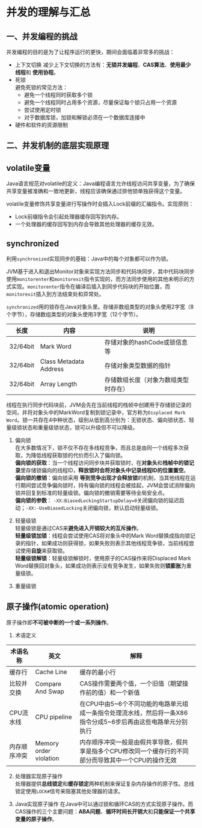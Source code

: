 # 并发的理解与汇总

## 一、并发编程的挑战
并发编程的目的是为了让程序运行的更快，期间会面临着非常多的挑战：  

+ 上下文切换
   减少上下文切换的方法有：**无锁并发编程**、**CAS算法**、**使用最少线程**和 **使用协程**。
+ 死锁  
   避免死锁的常见方法：  
    - 避免一个线程同时获取多个锁
    - 避免一个线程同时占用多个资源，尽量保证每个锁只占用一个资源
    - 尝试使用定时锁
    - 对于数据库锁，加锁和解锁必须在一个数据库连接中
+ 硬件和软件的资源限制

## 二、并发机制的底层实现原理

volatile变量
--- 

Java语言规范对volatile的定义：Java编程语言允许线程访问共享变量，为了确保共享变量被准确和一致地更新，线程应该确保通过排他锁单独获得这个变量。  

volatile变量修饰共享变量进行写操作时会插入Lock前缀的汇编指令。实现原则： 

+ Lock前缀指令会引起处理器缓存回写到内存。
+ 一个处理器的缓存回写到内存会导致其他处理器的缓存无效。

synchronized
---

利用`synchronized`实现同步的基础：Java中的每个对象都可以作为锁。  

JVM基于进入和退出Monitor对象来实现方法同步和代码块同步，其中代码块同步使用`monitorenter`和`monitorexit`指令实现的，而方法同步使用的其他未明示的方式实现。`monitorenter`指令在编译后插入到同步代码块的开始位置，而`monitorexit`插入到方法结束处和异常处。  

`synchronized`用的锁存在Java对象头里。存储非数组类型的对象头使用2字宽（8个字节），存储数组类型的对象头使用3字宽（12个字节）。  

| 长度 | 内容 | 说明 |
|--|--|--|
| 32/64bit | Mark Word | 存储对象的hashCode或锁信息等 |
| 32/64bit | Class Metadata Address | 存储对象类型数据的指针 |
| 32/64bit | Array Length | 存储数组长度（对象为数组类型时存在） |

线程在执行同步代码块前，JVM会先在当前线程的栈帧中创建用于存储锁记录的空间，并将对象头中的MarkWord复制到锁记录中，官方称为`Displaced Mark Word`。锁一共存在4中种状态，级别从低到高分别为：无锁状态、偏向锁状态、轻量级锁状态和重量级锁状态，锁可以升级但不可以降级。  

1. 偏向锁  
    在大多数情况下，锁不仅不存在多线程竞争，而且总是由同一个线程多次获取，为降低线程获取锁的代价而引入了偏向锁。  
    **偏向锁的获取**：当一个线程访问同步块并获取锁时，在**对象头**和**栈帧中的锁记录**里存储锁偏向的线程ID，**释放锁时会将对象头中记录线程ID的位置置空**。  
    **偏向锁的撤销**：偏向锁采用 **等到竞争出现才会释放锁**的机制，当其他线程在运行期间尝试竞争偏向锁时，持有偏向锁的线程会被挂起，JVM会尝试消除偏向锁并回复到标准的轻量级锁。偏向锁的撤销需要等待全局安全点。  
    **偏向锁的参数**： `-XX:BiasedLockingStartupDelay=0`关闭偏向锁的延迟启动；`-XX:-UseBiasedLocking`关闭偏向锁，默认启动轻量级锁。
2. 轻量级锁  
    轻量级锁是通过CAS来**避免进入开销较大的互斥操作**。  
    **轻量级锁加锁**：线程会尝试使用CAS将对象头中的Mark Word替换成指向锁记录的指针，如果成功则获得锁，如果失败则表示其他线程竞争锁，当前线程尝试使用**自旋**来获取锁。  
    **轻量级锁解锁**：轻量级锁解锁时，使用原子的CAS操作来将Displaced Mark Word替换回对象头，如果成功则表示没有竞争发生，如果失败则**锁膨胀**为重量级锁。  

3. 重量级锁  
    
原子操作(atomic operation)
---
原子操作即**不可被中断的一个或一系列操作**。  

1. 术语定义  

| 术语名称 | 英文 | 解释 |
|--|--|--|
| 缓存行 | Cache Line | 缓存的最小行 |
| 比较并交换 | Compare And Swap | CAS操作需要两个值，一个旧值（期望操作前的值）和一个新值 |
| CPU流水线 | CPU pipeline | 在CPU中由5~6个不同功能的电路单元组成一条指令处理流水线，然后将一条X86指令分成5~6步后再由这些电路单元分别执行 |
| 内存顺序冲突 | Memory order violation | 内存顺序冲突一般是由假共享导致，假共享是指多个CPU修改同一个缓存行的不同部分而导致其中一个CPU的操作无效 |


2. 处理器实现原子操作  
   处理器提供**总线锁定**和**缓存锁定**两种机制来保证复杂内存操作的原子性。总线锁定使用`LOCK#`信号来阻塞其他处理器的请求。  

3. Java实现原子操作
   在Java中可以通过锁和循环CAS的方式实现原子操作。而CAS操作的三个主要问题：**ABA问题**、**循环时间长开销大**和**只能保证一个共享变量的原子操作**。














































